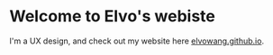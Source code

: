 # Welcome to Elvo's webiste

I'm a UX design, and check out my website here [elvowang.github.io](https://elvowang.github.io).
